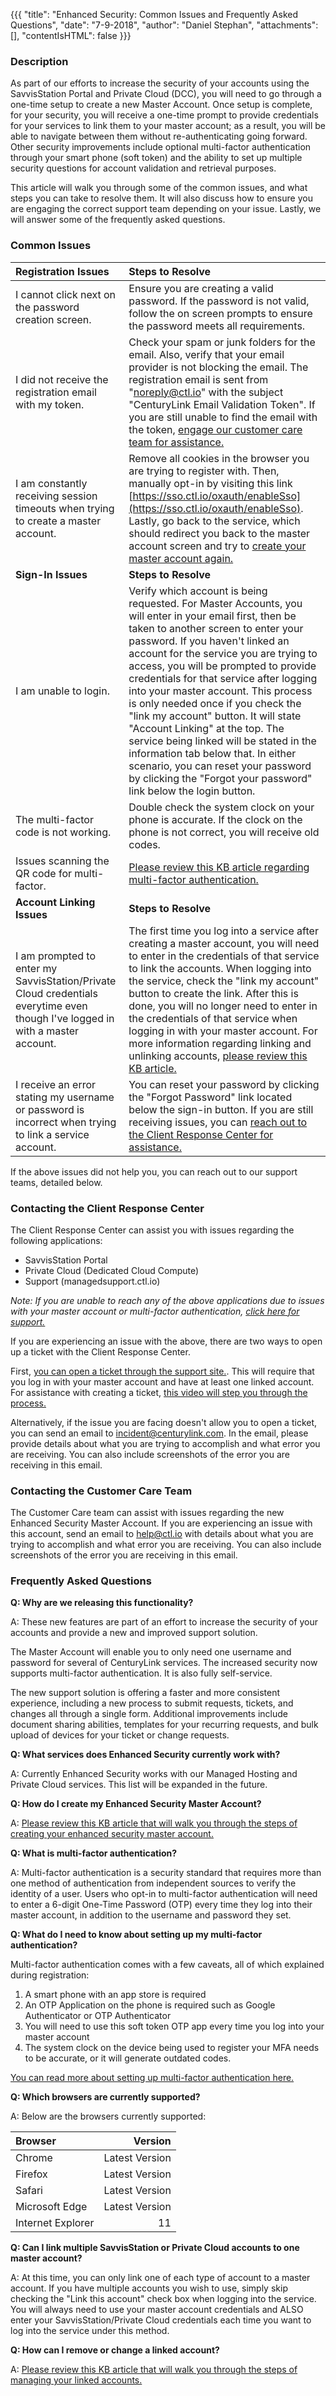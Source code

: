 {{{
  "title": "Enhanced Security: Common Issues and Frequently Asked Questions",
  "date": "7-9-2018",
  "author": "Daniel Stephan",
  "attachments": [],
  "contentIsHTML": false
}}}

### Description

As part of our efforts to increase the security of your accounts using the SavvisStation Portal and Private Cloud (DCC), you will need to go through a one-time setup to create a new Master Account.  Once setup is complete, for your security, you will receive a one-time prompt to provide credentials for your services to link them to your master account; as a result, you will be able to navigate between them without re-authenticating going forward. Other security improvements include optional multi-factor authentication through your smart phone (soft token) and the ability to set up multiple security questions for account validation and retrieval purposes.

This article will walk you through some of the common issues, and what steps you can take to resolve them.  It will also discuss how to ensure you are engaging the correct support team depending on your issue.  Lastly, we will answer some of the frequently asked questions.

### Common Issues  
Registration Issues|Steps to Resolve|
:---|:---|
I cannot click next on the password creation screen.|Ensure you are creating a valid password.  If the password is not valid, follow the on screen prompts to ensure the password meets all requirements.
I did not receive the registration email with my token.|Check your spam or junk folders for the email.  Also, verify that your email provider is not blocking the email.  The registration email is sent from "noreply@ctl.io" with the subject "CenturyLink Email Validation Token".  If you are still unable to find the email with the token, [engage our customer care team for assistance.](#contacting-the-customer-care-team)
I am constantly receiving session timeouts when trying to create a master account.|Remove all cookies in the browser you are trying to register with.  Then, manually opt-in by visiting this link [https://sso.ctl.io/oxauth/enableSso](https://sso.ctl.io/oxauth/enableSso).  Lastly, go back to the service, which should redirect you back to the master account screen and try to [create your master account again.](Enhanced_Security_Master_Account_Registration.md)
**Sign-In Issues**|**Steps to Resolve**
I am unable to login.|Verify which account is being requested.  For Master Accounts, you will enter in your email first, then be taken to another screen to enter your password.  If you haven't linked an account for the service you are trying to access, you will be prompted to provide credentials for that service after logging into your master account.  This process is only needed once if you check the "link my account" button.  It will state "Account Linking" at the top.  The service being linked will be stated in the information tab below that.  In either scenario, you can reset your password by clicking the "Forgot your password" link below the login button.
The multi-factor code is not working.|Double check the system clock on your phone is accurate.  If the clock on the phone is not correct, you will receive old codes.
Issues scanning the QR code for multi-factor.|[Please review this KB article regarding multi-factor authentication.](Managed_Hosting_and_Private_Cloud:_Multi-Factor_Authentication_for_Master_Account.md)
**Account Linking Issues**|**Steps to Resolve**
I am prompted to enter my SavvisStation/Private Cloud credentials everytime even though I've logged in with a master account.|The first time you log into a service after creating a master account, you will need to enter in the credentials of that service to link the accounts.  When logging into the service, check the "link my account" button to create the link.  After this is done, you will no longer need to enter in the credentials of that service when logging in with your master account.  For more information regarding linking and unlinking accounts, [please review this KB article.](Enhanced_Security_Linking_and_Unlinking_Accounts.md)
I receive an error stating my username or password is incorrect when trying to link a service account.|You can reset your password by clicking the "Forgot Password" link located below the sign-in button.  If you are still receiving issues, you can [reach out to the Client Response Center for assistance.](#contacting-the-client-response-center)



If the above issues did not help you, you can reach out to our support teams, detailed below.

### Contacting the Client Response Center  
The Client Response Center can assist you with issues regarding the following applications:
* SavvisStation Portal
* Private Cloud (Dedicated Cloud Compute)
* Support (managedsupport.ctl.io)

_Note: If you are unable to reach any of the above applications due to issues with your master account or multi-factor authentication, [click here for support.](#contacting-customer-care-team)_

If you are experiencing an issue with the above, there are two ways to open up a ticket with the Client Response Center.

First, [you can open a ticket through the support site.](https://managedservices.ctl.io/msp/support/request).  This will require that you log in with your master account and have at least one linked account.
For assistance with creating a ticket, [this video will step you through the process.](https://www.youtube.com/watch?v=CWauPgOe4Jg)

Alternatively, if the issue you are facing doesn't allow you to open a ticket, you can send an email to incident@centurylink.com.  In the email, please provide details about what you are trying to accomplish and what error you are receiving.  You can also include screenshots of the error you are receiving in this email.  

### Contacting the Customer Care Team  
The Customer Care team can assist with issues regarding the new Enhanced Security Master Account.  If you are experiencing an issue with this account, send an email to help@ctl.io with details about what you are trying to accomplish and what error you are receiving.  You can also include screenshots of the error you are receiving in this email.  

### Frequently Asked Questions
**Q: Why are we releasing this functionality?**

A: These new features are part of an effort to increase the security of your accounts and provide a new and improved support solution.

The Master Account will enable you to only need one username and password for several of CenturyLink services.  The increased security now supports multi-factor authentication.  It is also fully self-service.

The new support solution is offering a faster and more consistent experience, including a new process to submit requests, tickets, and changes all through a single form. Additional improvements include document sharing abilities, templates for your recurring requests, and bulk upload of devices for your ticket or change requests.

**Q: What services does Enhanced Security currently work with?**

A: Currently Enhanced Security works with our Managed Hosting and Private Cloud services.  This list will be expanded in the future.

**Q: How do I create my Enhanced Security Master Account?**

A:  [Please review this KB article that will walk you through the steps of creating your enhanced security master account.](Enhanced_Security_Master_Account_Registration.md)

**Q: What is multi-factor authentication?**

A: Multi-factor authentication is a security standard that requires more than one method of authentication from independent sources to verify the identity of a user. Users who opt-in to multi-factor authentication will need to enter a 6-digit One-Time Password (OTP) every time they log into their master account, in addition to the username and password they set.

**Q: What do I need to know about setting up my multi-factor authentication?**

Multi-factor authentication comes with a few caveats, all of which explained during registration:
1. A smart phone with an app store is required
2. An OTP Application on the phone is required such as Google Authenticator or OTP Authenticator
3. You will need to use this soft token OTP app every time you log into your master account
4. The system clock on the device being used to register your MFA needs to be accurate, or it will generate outdated codes.

[You can read more about setting up multi-factor authentication here.](Managed_Hosting_and_Private_Cloud:_Multi-Factor_Authentication_for_Master_Account.md)

**Q: Which browsers are currently supported?**

A: Below are the browsers currently supported:  

Browser|Version|
:---|---:|
Chrome|Latest Version
Firefox|Latest Version
Safari|Latest Version
Microsoft Edge|Latest Version
Internet Explorer|11

**Q: Can I link multiple SavvisStation or Private Cloud accounts to one master account?**

A: At this time, you can only link one of each type of account to a master account.  If you have multiple accounts you wish to use, simply skip checking the "Link this account" check box when logging into the service.  You will always need to use your master account credentials and ALSO enter your SavvisStation/Private Cloud credentials each time you want to log into the service under this method.

**Q: How can I remove or change a linked account?**

A:  [Please review this KB article that will walk you through the steps of managing your linked accounts.](Enhanced_Security_Linking_and_Unlinking_Accounts.md)
